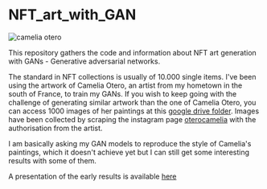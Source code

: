 # NFT_art_with_GAN

![camelia otero](https://drive.google.com/file/d/1TnbGjy2-fG3-jBYoOAQo4cE9D8RHlHEE/view?usp=sharing)

This repository gathers the code and information about NFT art generation with GANs - Generative adversarial networks. 

The standard in NFT collections is usually of 10.000 single items. I've been using the artwork of Camelia Otero, an artist from my hometown in the south of France, to train my GANs. If you wish to keep going with the challenge of generating similar artwork than the one of Camelia Otero, you can access 1000 images of her paintings at this [google drive folder](https://drive.google.com/drive/folders/1WOVu6DzE3v9pb40NqbKlFE282EJjPdrD?usp=sharing). Images have been collected by scraping the instagram page [oterocamelia](https://www.instagram.com/oterocamelia/?hl=en) with the authorisation from the artist.

I am basically asking my GAN models to reproduce the style of Camelia's paintings, which it doesn't achieve yet but I can still get some interesting results with some of them. 

A presentation of the early results is available [here](https://youtu.be/KO8MXMN6oL4)
